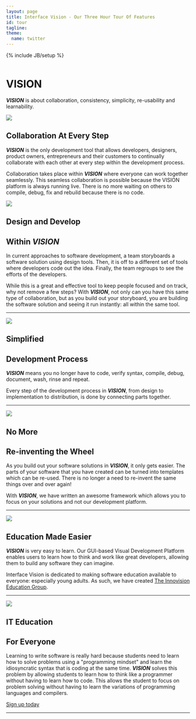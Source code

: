 ```yaml
---
layout: page
title: Interface Vision - Our Three Hour Tour Of Features
id: tour
tagline: 
theme:
  name: twitter
---
```

{% include JB/setup %}

<!-- Carousel ================================================== -->
<div id="myCarousel" class="carousel slide">
  <div class="carousel-inner">
    <div class="item active">
      <img src="{{ ASSET_PATH }}/img/carousel/slide-10.jpg" alt="">
      <div class="container">
        <div class="carousel-caption">
          <h1>VISION</h1>
          <p class="lead"><b><i>VISION</i></b> is about collaboration, consistency, simplicity, re-usability and learnability.</p>
        </div> <!-- carousel-caption -->
      </div> <!-- container -->
    </div> <!-- item active -->
  </div> <!-- carousel-inner -->
</div>

<!-- Marketing Messaging and Featurettes ================================================== -->
<!-- Wrap the rest of the page in another container to center all the content. -->

<div class="container marketing">

  <div class="featurette">
    <img class="featurette-image pull-left" src="{{ ASSET_PATH }}/img/index/iPadMockupParts524x410.png">
    <h2 class="featurette-heading">Collaboration <span class="muted">At Every Step</span></h2>
    <p class="lead"><b><i>VISION</i></b> is the only development tool that allows developers, designers, product owners, entrepreneurs and their customers to continually collaborate with each other at every step within the development process.</p>
    <p class="lead">Collaboration takes place within <b><i>VISION</i></b> where everyone can work together seamlessly. This seamless collaboration is possible because the VISION platform is always running live. There is no more waiting on others to compile, debug, fix and rebuild because there is no code.</p>
  </div> <!-- featurette -->
  
  <div class="featurette" id="Proposals">
    <img class="featurette-image pull-right" src="{{ ASSET_PATH }}/img/misc/tour_02.png">
    <h2 class="featurette-heading">Design and Develop </h2>
    <h2 class="featurette-heading muted">Within <i>VISION</i></h2>
    <p class="lead">In current approaches to software development, a team storyboards a software solution using design tools. Then, it is off to a different set of tools where developers code out the idea. Finally, the team regroups to see the efforts of the developers.</p>
	  <p class="lead">While this is a great and effective tool to keep people focused and on track, why not remove a few steps?  With <b><i>VISION</i></b>, not only can you have this same type of collaboration, but as you build out your storyboard, you are building the software solution and seeing it run instantly: all within the same tool.</p>
  </div> <!-- featurette -->
  
  <hr class="featurette-divider">
  
  <div class="featurette" id="Proposals2">
    <img class="featurette-image pull-left" src="{{ ASSET_PATH }}/img/misc/tour_03.png">
    <h2 class="featurette-heading">Simplified </h2>
    <h2 class="featurette-heading muted">Development Process</h2>
    <p class="lead"><b><i>VISION</i></b> means you no longer have to code, verify syntax, compile, debug, document, wash, rinse and repeat.</p>
    <p class="lead">Every step of the development process in <b><i>VISION</i></b>, from design to implementation to distribution, is done by connecting parts together.</p>
  </div> <!-- featurette -->

  <hr class="featurette-divider">

  <div class="featurette">
    <img class="featurette-image pull-right" src="{{ ASSET_PATH }}/img/misc/tour_04.png">
    <h2 class="featurette-heading">No More </h2>
    <h2 class="featurette-heading muted">Re-inventing the Wheel</h2>
    <p class="lead">As you build out your software solutions in <b><i>VISION</i></b>, it only gets easier. The parts of your software that you have created can be turned into templates which can be re-used. There is no longer a need to re-invent the same things over and over again!</p>
    <p class="lead">With <b><i>VISION</i></b>, we have written an awesome framework which allows you to focus on your solutions and not our development platform.</p>
  </div> <!-- featurette -->

  <hr class="featurette-divider">
  
  <div class="featurette">
    <img class="featurette-image pull-right img-rounded" src="{{ ASSET_PATH }}/img/index/education.png">
    <h2 class="featurette-heading">Education <span class="muted">Made Easier</span></h2>
    <p class="lead"><b><i>VISION</i></b> is very easy to learn. Our GUI-based Visual Development Platform enables users to learn how to think and work like great developers, allowing them to build any software they can imagine.</p>
    <p class="lead">Interface Vision is dedicated to making software education available to everyone: especially young adults. As such, we have created <a href="http://www.innovisioneducation.com" target="_blank">The Innovision Education Group</a>.</p>
  </div> <!-- featurette -->
  
  <hr class="featurette-divider">

  <div class="featurette">
    <img class="featurette-image pull-left" src="{{ ASSET_PATH }}/img/misc/glowingParts.jpg">
    <h2 class="featurette-heading">IT Education </h2>
    <h2 class="featurette-heading muted">For Everyone</h2>
    <p class="lead">Learning to write software is really hard because students need to learn how to solve problems using a "programming mindset" and learn the idiosyncratic syntax that is coding at the same time. <b><i>VISION</i></b> solves this problem by allowing students to learn how to think like a programmer without having to learn how to code. This allows the student to focus on problem solving without having to learn the variations of programming languages and compilers.</p>	
  </div> <!-- featurette -->

  <div class="huge-divider pagination-centered">
    <a class="btn btn-large btn-success" href="./signup.html">Sign up today</a>
  </div>  

  <hr class="featurette-divider">

</div>
